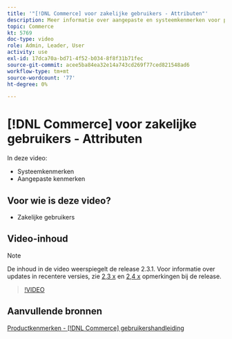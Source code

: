 ```yaml
---
title: '"[!DNL Commerce] voor zakelijke gebruikers - Attributen"'
description: Meer informatie over aangepaste en systeemkenmerken voor producten.
topic: Commerce
kt: 5769
doc-type: video
role: Admin, Leader, User
activity: use
exl-id: 17dca70a-bd71-4f52-b034-8f8f31b71fec
source-git-commit: acee5ba84ea32e14a743cd269f77ced821548ad6
workflow-type: tm+mt
source-wordcount: '77'
ht-degree: 0%

---
```


# [!DNL Commerce] voor zakelijke gebruikers - Attributen

In deze video:

- Systeemkenmerken
- Aangepaste kenmerken

## Voor wie is deze video?

- Zakelijke gebruikers

## Video-inhoud

>[!NOTE]
>
>De inhoud in de video weerspiegelt de release 2.3.1. Voor informatie over updates in recentere versies, zie [ 2,3 x](https://devdocs.magento.com/guides/v2.3/release-notes/bk-release-notes.html) en [2,4 x](https://devdocs.magento.com/guides/v2.4/release-notes/bk-release-notes.html) opmerkingen bij de release.

>[!VIDEO](https://video.tv.adobe.com/v/35954?quality=12&learn=on)

## Aanvullende bronnen

[Productkenmerken - [!DNL Commerce] gebruikershandleiding](https://docs.magento.com/user-guide/catalog/product-attributes.html)
